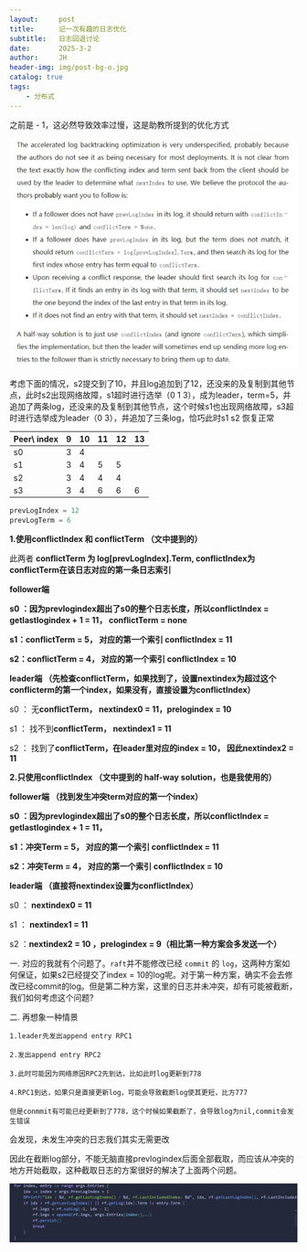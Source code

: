 ```yaml
---
layout:     post
title:      记一次有趣的日志优化
subtitle:   日志回退讨论
date:       2025-3-2
author:     JH
header-img: img/post-bg-o.jpg
catalog: true
tags:
    - 分布式
---
```

之前是 - 1，这必然导致效率过慢，这是助教所提到的优化方式

![图片描述](../img/1740886357374.png)

考虑下面的情况，s2提交到了10，并且log追加到了12，还没来的及复制到其他节点，此时s2出现网络故障，s1超时进行选举（0 1 3），成为leader，term=5，并追加了两条log，还没来的及复制到其他节点，这个时候s1也出现网络故障，s3超时进行选举成为leader（0 3），并追加了三条log，恰巧此时s1 s2 恢复正常


| Peer\\ index | 9 | 10 | 11 | 12 | 13 |
| ------------ | - | -- | -- | -- | -- |
| s0           | 3 | 4  |    |    |    |
| s1           | 3 | 4  | 5  | 5  |    |
| s2           | 3 | 4  | 4  | 4  |    |
| s3           | 3 | 4  | 6  | 6  | 6  |

```go
prevLogIndex = 12
prevLogTerm = 6
```

**1.使用conflictIndex 和 conflictTerm （文中提到的）**

此两者 **conflictTerm 为 log[**prevLogIndex**].Term, conflictIndex为conflictTerm在该日志对应的第一条日志索引**

**follower端**

**s0 ：因为prevlogindex超出了s0的整个日志长度，所以conflictIndex = getlastlogindex + 1 = 11， conflictTerm = none**

**s1：conflictTerm = 5， 对应的第一个索引 conflictIndex = 11**

**s2：conflictTerm = 4， 对应的第一个索引 conflictIndex = 10**

**leader端 （先检查conflictTerm，如果找到了，设置nextindex为超过这个conflicterm的第一个index，如果没有，直接设置为conflictIndex）**

s0 ： 无**conflictTerm， nextindex0 = 11，prelogindex = 10**

s1 ： 找不到**conflictTerm， nextindex1 = 11**

s2 ： 找到了**conflictTerm，在leader里对应的index = 10， 因此nextindex2 = 11**

**2.只使用conflictIndex （文中提到的 half-way solution，也是我使用的）**

**follower端 （找到发生冲突term对应的第一个index）**

**s0 ：因为prevlogindex超出了s0的整个日志长度，所以conflictIndex = getlastlogindex + 1 = 11，**

**s1：冲突Term = 5， 对应的第一个索引 conflictIndex = 11**

**s2：冲突Term = 4， 对应的第一个索引 conflictIndex = 10**

**leader端 （直接将nextindex设置为conflictIndex）**

s0 ：  **nextindex0 = 11**

s1 ：  **nextindex1 = 11**

s2 ：**nextindex2 = 10 ，prelogindex = 9（相比第一种方案会多发送一个）**

一. 对应的我就有个问题了。`raft`并不能修改已经 `commit` 的 `log`，这两种方案如何保证，如果s2已经提交了index  = 10的log呢。对于第一种方案，确实不会去修改已经commit的log。但是第二种方案，这里的日志并未冲突，却有可能被截断，我们如何考虑这个问题?

二. 再想象一种情景

```1.leader先发出append
1.leader先发出append entry RPC1

2.发出append entry RPC2

3.此时可能因为网络原因RPC2先到达，比如此时log更新到778

4.RPC1到达，如果只是直接更新log，可能会导致截断log使其更短，比方777

但是conmmit有可能已经更新到了778，这个时候如果截断了，会导致log为nil,commit会发生错误
```

会发现，未发生冲突的日志我们其实无需更改

因此在截断log部分，不能无脑直接prevlogindex后面全部截取，而应该从冲突的地方开始截取，这种截取日志的方案很好的解决了上面两个问题。

![](../img/2-2.png)
